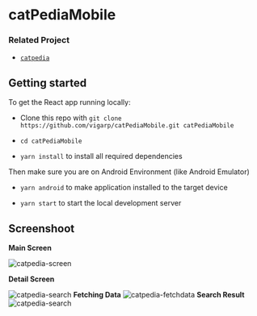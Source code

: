 # catPediaMobile
###  Related Project

* [`catpedia`](https://github.com/vigarp/catpedia)



##  Getting started

To get the React app running locally:

* Clone this repo with `git clone https://github.com/vigarp/catPediaMobile.git catPediaMobile`

* `cd catPediaMobile`

* `yarn install` to install all required dependencies

Then make sure you are on Android Environment (like Android Emulator)

* `yarn android` to make application installed to the target device

* `yarn start` to start the local development server

##  Screenshoot

**Main Screen**

![catpedia-screen](https://res.cloudinary.com/vigarp/image/upload/v1671110677/catpediamobile-assets/mobile-1_vim4sy.png)

**Detail Screen**

![catpedia-search](https://res.cloudinary.com/vigarp/image/upload/v1671110677/catpediamobile-assets/mobile-3_t2g010.png)
**Fetching Data**
![catpedia-fetchdata](https://res.cloudinary.com/vigarp/image/upload/v1671110677/catpediamobile-assets/mobile-2_qu7xaz.png)
**Search Result**
![catpedia-search](https://res.cloudinary.com/vigarp/image/upload/v1671110677/catpediamobile-assets/mobile-4_ncbaz1.png)
